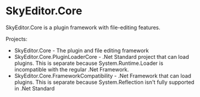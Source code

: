 # SkyEditor.Core
SkyEditor.Core is a plugin framework with file-editing features.

Projects:

- SkyEditor.Core - The plugin and file editing framework
- SkyEditor.Core.PluginLoaderCore - .Net Standard project that can load plugins.  This is separate because System.Runtime.Loader is incompatible with the regular .Net Framework.
- SkyEditor.Core.FrameworkCompatibility - .Net Framework that can load plugins.  This is separate because System.Reflection isn't fully supported in .Net Standard